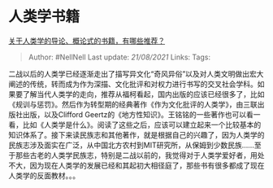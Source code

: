 # 人类学书籍
[关于人类学的导论、概论式的书籍，有哪些推荐？](https://www.zhihu.com/question/19633874/answer/12502381)

> Author: #NellNell 
Last update: *21/08/2021* 
Links:
Tags: 

二战以后的人类学已经逐渐走出了描写异文化“奇风异俗”以及对人类文明做出宏大阐述的传统，转而成为作为深描、文化批评和对权力进行书写的交叉社会学科。如果要了解当代人类学的走向，推荐从福柯看起，国内出版的应该已经很多了，比如《规训与惩罚》。然后作为转型期的经典著作《作为文化批评的人类学》，由三联出版社出版，以及Clifford Geertz的《地方性知识》。王铭铭的一些著作也可以看一看，比如《人类学是什么》。阅读了这些之后，应该可以建立起来一个比较基本的知识体系了。接下来读民族志和其他著作，就是根据自己的兴趣了，因为人类学的民族志涉及面实在广泛，从中国北方农村到MIT研究所，从保姆到少数民族……至于那些古老的人类学民族志，特别是二战以前的，我觉得对于人类学爱好者，用处不大，因为现在人类学的发展已经和其起初大相径庭了，那些书有很多都成了现在人类学的反面教材。。。

  
  


